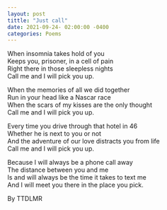 ```yaml
---
layout: post
tittle: "Just call"
date: 2021-09-24- 02:00:00 -0400
categories: Poems
---
```


When insomnia takes hold of you <br>
Keeps you, prisoner, in a cell of pain <br>
Right there in those sleepless nights <br>
Call me and I will pick you up. <br>

When the memories of all we did together <br>
Run in your head like a Nascar race <br>
When the scars of my kisses are the only thought <br>
Call me and I will pick you up. <br>

Every time you drive through that hotel in 46 <br>
Whether he is next to you or not <br>
And the adventure of our love distracts you from life  <br>
Call me and I will pick you up. <br>

Because I will always be a phone call away <br>
The distance between you and me <br>
Is and will always be the time it takes to text me <br>
And I will meet you there in the place you pick. <br>

By TTDLMR


